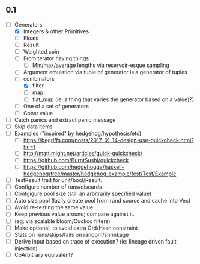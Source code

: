 ## 0.1

* [ ] Generators
  * [X] Integers & other Primitives
  * [ ] Floats
  * [ ] Result
  * [ ] Weighted coin
  * [ ] FromIterator having things
    * [ ] Min/max/average lengths via reservoir-esque sampling
  * [ ] Argument emulation via tuple of generator is a generator of tuples
  * [ ] combinators
    * [X] filter
    * [ ] map
    * [ ] flat_map (ie: a thing that varies the generator based on a value)?)
  * [ ] One of a set of generators
  * [ ] Const value
* [ ] Catch panics and extract panic message
* [ ] Skip data items
* [ ] Examples ("inspired" by hedgehog/hypothesis/etc)
  * [ ] https://begriffs.com/posts/2017-01-14-design-use-quickcheck.html?hn=1
  * [ ] http://matt.might.net/articles/quick-quickcheck/
  * [ ] https://github.com/BurntSushi/quickcheck
  * [ ] https://github.com/hedgehogqa/haskell-hedgehog/tree/master/hedgehog-example/test/Test/Example
* [ ] TestResult trait for unit/bool/Result.
* [ ] Configure number of runs/discards
* [ ] Confgigure pool size (still an arbitrarily specified value)
* [ ] Auto size pool (lazily create pool from rand source and cache into Vec)
* [ ]  Avoid re-testing the same value 
  * [ ] Keep previous value around; compare against it.
  * [ ] (eg: via scalable bloom/Cuckoo filters)
  * [ ] Make optional, to avoid extra Ord/Hash constraint
* [ ] Stats on runs/skips/fails on random/shrinkage
* [ ] Derive input based on trace of execution? (ie: lineage driven fault injection)
* [ ] CoArbitrary equivalent?